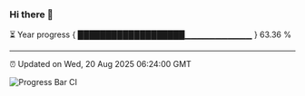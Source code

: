 ### Hi there 👋

⏳ Year progress { ███████████████████▁▁▁▁▁▁▁▁▁▁▁ } 63.36 %

---

⏰ Updated on Wed, 20 Aug 2025 06:24:00 GMT

![Progress Bar CI](https://github.com/liununu/liununu/workflows/Progress%20Bar%20CI/badge.svg)
